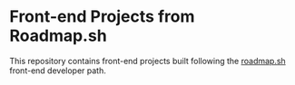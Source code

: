# Front-end Projects from Roadmap.sh
This repository contains front-end projects built following the [roadmap.sh](https://roadmap.sh/) front-end developer path.
